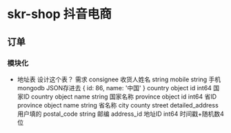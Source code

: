 # skr-shop 抖音电商

## 订单

### 模块化
  - 地址表
    设计这个表？
    需求
    consignee 收货人姓名  string 
    mobile  string 手机
    mongodb  JSON存进去 
    { 
      id: 86,
      name: '中国'
    }
    country  object   id   int64   国家ID
    country  object   name  string 国家名称
    province  object  id    int64  省ID
    province object   name  string  省名称
    city
    county
    street
    detailed_address  用户填的
    postal_code  string 邮编
    address_id  地址ID int64 
    时间戳+随机数4位 





